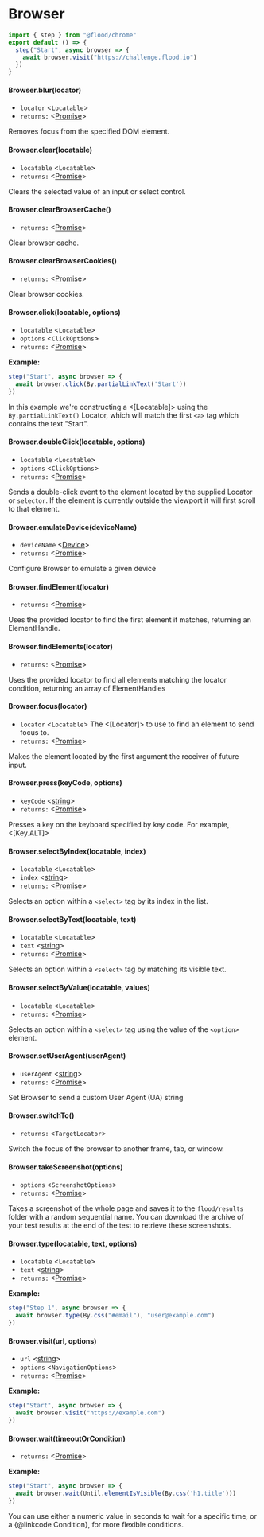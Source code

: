 # Browser
```typescript
import { step } from "@flood/chrome"
export default () => {
  step("Start", async browser => {
    await browser.visit("https://challenge.flood.io")
  })
}
```


#### Browser.blur(locator)
* `locator` <`Locatable`> 
* `returns:` <[Promise]> 

Removes focus from the specified DOM element.

#### Browser.clear(locatable)
* `locatable` <`Locatable`> 
* `returns:` <[Promise]> 

Clears the selected value of an input or select control.

#### Browser.clearBrowserCache()
* `returns:` <[Promise]> 

Clear browser cache.

#### Browser.clearBrowserCookies()
* `returns:` <[Promise]> 

Clear browser cookies.

#### Browser.click(locatable, options)
* `locatable` <`Locatable`> 
* `options` <`ClickOptions`> 
* `returns:` <[Promise]> 

**Example:**

```typescript
step("Start", async browser => {
  await browser.click(By.partialLinkText('Start'))
})
```

In this example we're constructing a <[Locatable]> using the `By.partialLinkText()` Locator, which will match the first `<a>` tag which contains the text "Start".



#### Browser.doubleClick(locatable, options)
* `locatable` <`Locatable`> 
* `options` <`ClickOptions`> 
* `returns:` <[Promise]> 

Sends a double-click event to the element located by the supplied Locator or `selector`. If the element is
currently outside the viewport it will first scroll to that element.

#### Browser.emulateDevice(deviceName)
* `deviceName` <[Device]> 
* `returns:` <[Promise]> 

Configure Browser to emulate a given device

#### Browser.findElement(locator)
* `returns:` <[Promise]> 

Uses the provided locator to find the first element it matches, returning an ElementHandle.

#### Browser.findElements(locator)
* `returns:` <[Promise]> 

Uses the provided locator to find all elements matching the locator condition, returning an array of ElementHandles

#### Browser.focus(locator)
* `locator` <`Locatable`> The <[Locator]> to use to find an element to send focus to.
* `returns:` <[Promise]> 

Makes the element located by the first argument the receiver of future input.

#### Browser.press(keyCode, options)
* `keyCode` <[string]> 
* `returns:` <[Promise]> 

Presses a key on the keyboard specified by key code. For example, <[Key.ALT]>

#### Browser.selectByIndex(locatable, index)
* `locatable` <`Locatable`> 
* `index` <[string]> 
* `returns:` <[Promise]> 

Selects an option within a `<select>` tag by its index in the list.

#### Browser.selectByText(locatable, text)
* `locatable` <`Locatable`> 
* `text` <[string]> 
* `returns:` <[Promise]> 

Selects an option within a `<select>` tag by matching its visible text.

#### Browser.selectByValue(locatable, values)
* `locatable` <`Locatable`> 
* `returns:` <[Promise]> 

Selects an option within a `<select>` tag using the value of the `<option>` element.

#### Browser.setUserAgent(userAgent)
* `userAgent` <[string]> 
* `returns:` <[Promise]> 

Set Browser to send a custom User Agent (UA) string

#### Browser.switchTo()
* `returns:` <`TargetLocator`> 

Switch the focus of the browser to another frame, tab, or window.

#### Browser.takeScreenshot(options)
* `options` <`ScreenshotOptions`> 
* `returns:` <[Promise]> 

Takes a screenshot of the whole page and saves it to the `flood/results` folder with a random sequential name. You can download the archive of your test results at the end of the test to retrieve these screenshots.

#### Browser.type(locatable, text, options)
* `locatable` <`Locatable`> 
* `text` <[string]> 
* `returns:` <[Promise]> 

**Example:**
```typescript
step("Step 1", async browser => {
  await browser.type(By.css("#email"), "user@example.com")
})
```



#### Browser.visit(url, options)
* `url` <[string]> 
* `options` <`NavigationOptions`> 
* `returns:` <[Promise]> 

**Example:**

```typescript
step("Start", async browser => {
  await browser.visit("https://example.com")
})
```


#### Browser.wait(timeoutOrCondition)
* `returns:` <[Promise]> 

**Example:**

```typescript
step("Start", async browser => {
  await browser.wait(Until.elementIsVisible(By.css('h1.title')))
})
```

You can use either a numeric value in seconds to wait for a specific time,
or a {@linkcode Condition}, for more flexible conditions.



[Browser]: classes/Browser.md
[Promise]: https://developer.mozilla.org/en-US/docs/Web/JavaScript/Reference/Global_Objects/Promise
[Device]: Enumerations.md/#device
[string]: https://developer.mozilla.org/en-US/docs/Web/JavaScript/Data_structures#String_type